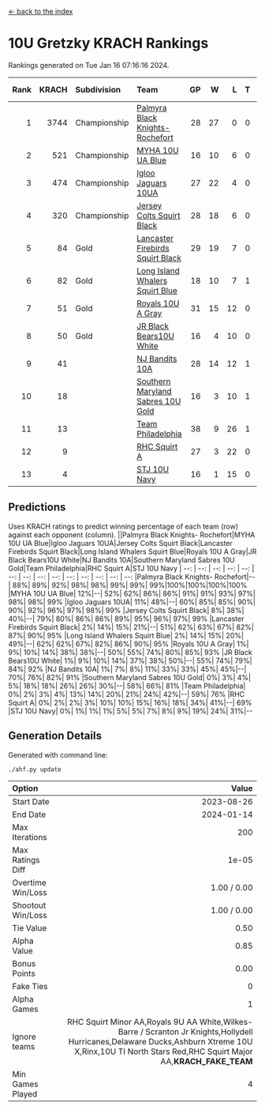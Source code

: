 [<- back to the index](readme.md)
# 10U Gretzky KRACH Rankings
Rankings generated on Tue Jan 16 07:16:16 2024.

Rank|KRACH|Subdivision|Team|GP|W|L|T|OTW|OTL|SoS|Exp Wins|Win Diff
---:|---:|:---|:---|---:|---:|---:|---:|---:|---:|---:|---:|---:
1|3744|Championship|[Palmyra Black Knights- Rochefort](https://gamesheetstats.com/seasons/3659/teams/140260/schedule)|28|27|0|0|0|1|164|27.8|-0.0
2|521|Championship|[MYHA 10U UA Blue](https://gamesheetstats.com/seasons/3659/teams/140258/schedule)|16|10|6|0|0|0|1017|10.8|-0.0
3|474|Championship|[Igloo Jaguars 10UA](https://gamesheetstats.com/seasons/3659/teams/140253/schedule)|27|22|4|0|0|1|255|22.9|0.0
4|320|Championship|[Jersey Colts Squirt Black](https://gamesheetstats.com/seasons/3659/teams/140254/schedule)|28|18|6|0|1|3|657|19.9|0.0
5|84|Gold|[Lancaster Firebirds Squirt Black](https://gamesheetstats.com/seasons/3659/teams/140256/schedule)|29|19|7|0|2|1|188|21.9|0.0
6|82|Gold|[Long Island Whalers Squirt Blue](https://gamesheetstats.com/seasons/3659/teams/140257/schedule)|18|10|7|1|0|0|467|11.4|0.0
7|51|Gold|[Royals 10U A Gray](https://gamesheetstats.com/seasons/3659/teams/140262/schedule)|31|15|12|0|2|2|225|17.9|0.0
8|50|Gold|[JR Black Bears10U White](https://gamesheetstats.com/seasons/3659/teams/140255/schedule)|16|4|10|0|1|1|816|5.9|0.0
9|41||[NJ Bandits 10A](https://gamesheetstats.com/seasons/3659/teams/140259/schedule)|28|14|12|1|0|1|117|15.4|0.0
10|18||[Southern Maryland Sabres 10U Gold](https://gamesheetstats.com/seasons/3659/teams/140263/schedule)|16|3|10|1|2|0|82|6.4|0.0
11|13||[Team Philadelphia](https://gamesheetstats.com/seasons/3659/teams/140265/schedule)|38|9|26|1|0|2|493|10.4|0.0
12|9||[RHC Squirt A](https://gamesheetstats.com/seasons/3659/teams/140261/schedule)|27|3|22|0|2|0|106|5.9|0.0
13|4||[STJ 10U Navy](https://gamesheetstats.com/seasons/3659/teams/140264/schedule)|16|1|15|0|0|0|742|1.9|0.0

## Predictions
Uses KRACH ratings to predict winning percentage of each team (row) against each opponent (column).
||Palmyra Black Knights- Rochefort|MYHA 10U UA Blue|Igloo Jaguars 10UA|Jersey Colts Squirt Black|Lancaster Firebirds Squirt Black|Long Island Whalers Squirt Blue|Royals 10U A Gray|JR Black Bears10U White|NJ Bandits 10A|Southern Maryland Sabres 10U Gold|Team Philadelphia|RHC Squirt A|STJ 10U Navy
| --: | --: | --: | --: | --: | --: | --: | --: | --: | --: | --: | --: | --: | --: 
|Palmyra Black Knights- Rochefort|--| 88%| 89%| 92%| 98%| 98%| 99%| 99%| 99%|100%|100%|100%|100%
|MYHA 10U UA Blue| 12%|--| 52%| 62%| 86%| 86%| 91%| 91%| 93%| 97%| 98%| 98%| 99%
|Igloo Jaguars 10UA| 11%| 48%|--| 60%| 85%| 85%| 90%| 90%| 92%| 96%| 97%| 98%| 99%
|Jersey Colts Squirt Black|  8%| 38%| 40%|--| 79%| 80%| 86%| 86%| 89%| 95%| 96%| 97%| 99%
|Lancaster Firebirds Squirt Black|  2%| 14%| 15%| 21%|--| 51%| 62%| 63%| 67%| 82%| 87%| 90%| 95%
|Long Island Whalers Squirt Blue|  2%| 14%| 15%| 20%| 49%|--| 62%| 62%| 67%| 82%| 86%| 90%| 95%
|Royals 10U A Gray|  1%|  9%| 10%| 14%| 38%| 38%|--| 50%| 55%| 74%| 80%| 85%| 93%
|JR Black Bears10U White|  1%|  9%| 10%| 14%| 37%| 38%| 50%|--| 55%| 74%| 79%| 84%| 92%
|NJ Bandits 10A|  1%|  7%|  8%| 11%| 33%| 33%| 45%| 45%|--| 70%| 76%| 82%| 91%
|Southern Maryland Sabres 10U Gold|  0%|  3%|  4%|  5%| 18%| 18%| 26%| 26%| 30%|--| 58%| 66%| 81%
|Team Philadelphia|  0%|  2%|  3%|  4%| 13%| 14%| 20%| 21%| 24%| 42%|--| 59%| 76%
|RHC Squirt A|  0%|  2%|  2%|  3%| 10%| 10%| 15%| 16%| 18%| 34%| 41%|--| 69%
|STJ 10U Navy|  0%|  1%|  1%|  1%|  5%|  5%|  7%|  8%|  9%| 19%| 24%| 31%|--

## Generation Details

Generated with command line:
```
./ahf.py update
```

| Option | Value |
| :----- | ----: |
| Start Date | 2023-08-26 |
| End Date | 2024-01-14 |
| Max Iterations | 200 |
| Max Ratings Diff | 1e-05 |
| Overtime Win/Loss | 1.00 / 0.00 |
| Shootout Win/Loss | 1.00 / 0.00 |
| Tie Value | 0.50 |
| Alpha Value | 0.85 |
| Bonus Points | 0.00 |
| Fake Ties | 0 |
| Alpha Games | 1 |
| Ignore teams | RHC Squirt Minor AA,Royals 9U AA White,Wilkes-Barre / Scranton Jr Knights,Hollydell Hurricanes,Delaware Ducks,Ashburn Xtreme 10U X,Rinx,10U TI North Stars Red,RHC Squirt Major AA,__KRACH_FAKE_TEAM__ |
| Min Games Played | 4 |


